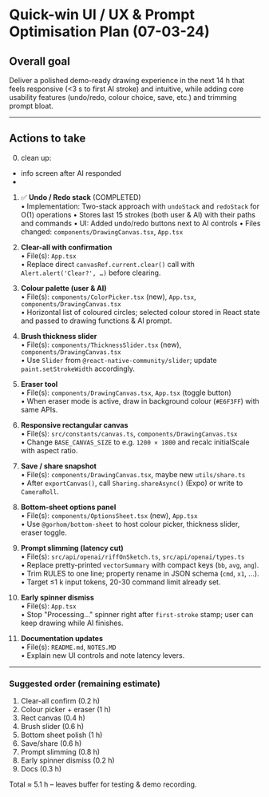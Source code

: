 # Quick-win UI / UX & Prompt Optimisation Plan (07-03-24)

## Overall goal
Deliver a polished demo-ready drawing experience in the next 14 h that feels responsive (<3 s to first AI stroke) and intuitive, while adding core usability features (undo/redo, colour choice, save, etc.) and trimming prompt bloat.

---

## Actions to take

0. clean up:
-  info screen after AI responded
- 

1. ✅ **Undo / Redo stack** (COMPLETED)  
   • Implementation: Two-stack approach with `undoStack` and `redoStack` for O(1) operations
   • Stores last 15 strokes (both user & AI) with their paths and commands
   • UI: Added undo/redo buttons next to AI controls
   • Files changed: `components/DrawingCanvas.tsx`, `App.tsx`

2. **Clear-all with confirmation**  
   • File(s): `App.tsx`  
   • Replace direct `canvasRef.current.clear()` call with `Alert.alert('Clear?', …)` before clearing.

3. **Colour palette (user & AI)**  
   • File(s): `components/ColorPicker.tsx` (new), `App.tsx`, `components/DrawingCanvas.tsx`  
   • Horizontal list of coloured circles; selected colour stored in React state and passed to drawing functions & AI prompt.

4. **Brush thickness slider**  
   • File(s): `components/ThicknessSlider.tsx` (new), `components/DrawingCanvas.tsx`  
   • Use `Slider` from `@react-native-community/slider`; update `paint.setStrokeWidth` accordingly.

5. **Eraser tool**  
   • File(s): `components/DrawingCanvas.tsx`, `App.tsx` (toggle button)  
   • When eraser mode is active, draw in background colour (`#E6F3FF`) with same APIs.

6. **Responsive rectangular canvas**  
   • File(s): `src/constants/canvas.ts`, `components/DrawingCanvas.tsx`  
   • Change `BASE_CANVAS_SIZE` to e.g. `1200 × 1800` and recalc initialScale with aspect ratio.

7. **Save / share snapshot**  
   • File(s): `components/DrawingCanvas.tsx`, maybe new `utils/share.ts`  
   • After `exportCanvas()`, call `Sharing.shareAsync()` (Expo) or write to `CameraRoll`.

8. **Bottom-sheet options panel**  
   • File(s): `components/OptionsSheet.tsx` (new), `App.tsx`  
   • Use `@gorhom/bottom-sheet` to host colour picker, thickness slider, eraser toggle.

9. **Prompt slimming (latency cut)**  
   • File(s): `src/api/openai/riffOnSketch.ts`, `src/api/openai/types.ts`  
   • Replace pretty-printed `vectorSummary` with compact keys (`bb`, `avg`, `ang`).  
   • Trim RULES to one line; property rename in JSON schema (`cmd`, `x1`, …).  
   • Target ≤1 k input tokens, 20-30 command limit already set.

10. **Early spinner dismiss**  
    • File(s): `App.tsx`  
    • Stop "Processing…" spinner right after `first-stroke` stamp; user can keep drawing while AI finishes.

11. **Documentation updates**  
    • File(s): `README.md`, `NOTES.MD`  
    • Explain new UI controls and note latency levers.

---

### Suggested order (remaining estimate)
1. Clear-all confirm (0.2 h)  
2. Colour picker + eraser (1 h)  
3. Rect canvas (0.4 h)  
4. Brush slider (0.6 h)  
5. Bottom sheet polish (1 h)  
6. Save/share (0.6 h)  
7. Prompt slimming (0.8 h)  
8. Early spinner dismiss (0.2 h)  
9. Docs (0.3 h)

Total ≈ 5.1 h – leaves buffer for testing & demo recording. 